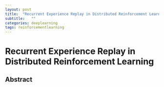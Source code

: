 ```yaml
---
layout: post
title:  "Recurrent Experience Replay in Distributed Reinforcement Learning 논문 리뷰 및 설명"
subtitle:   ""
categories: deeplearning
tags: reinforcementlearning
---
```


# Recurrent Experience Replay in Distributed Reinforcement Learning

## Abstract
